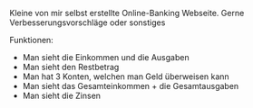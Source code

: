 Kleine von mir selbst erstellte Online-Banking Webseite.
Gerne Verbesserungsvorschläge oder sonstiges

Funktionen:
- Man sieht die Einkommen und die Ausgaben
- Man sieht den Restbetrag
- Man hat 3 Konten, welchen man Geld überweisen kann
- Man sieht das Gesamteinkommen + die Gesamtausgaben
- Man sieht die Zinsen

